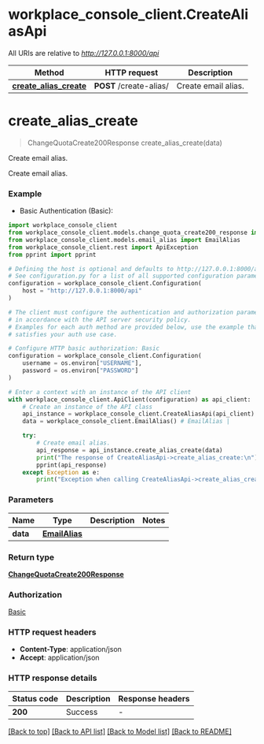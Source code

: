 # workplace_console_client.CreateAliasApi

All URIs are relative to *http://127.0.0.1:8000/api*

Method | HTTP request | Description
------------- | ------------- | -------------
[**create_alias_create**](CreateAliasApi.md#create_alias_create) | **POST** /create-alias/ | Create email alias.


# **create_alias_create**
> ChangeQuotaCreate200Response create_alias_create(data)

Create email alias.

Create email alias.

### Example

* Basic Authentication (Basic):

```python
import workplace_console_client
from workplace_console_client.models.change_quota_create200_response import ChangeQuotaCreate200Response
from workplace_console_client.models.email_alias import EmailAlias
from workplace_console_client.rest import ApiException
from pprint import pprint

# Defining the host is optional and defaults to http://127.0.0.1:8000/api
# See configuration.py for a list of all supported configuration parameters.
configuration = workplace_console_client.Configuration(
    host = "http://127.0.0.1:8000/api"
)

# The client must configure the authentication and authorization parameters
# in accordance with the API server security policy.
# Examples for each auth method are provided below, use the example that
# satisfies your auth use case.

# Configure HTTP basic authorization: Basic
configuration = workplace_console_client.Configuration(
    username = os.environ["USERNAME"],
    password = os.environ["PASSWORD"]
)

# Enter a context with an instance of the API client
with workplace_console_client.ApiClient(configuration) as api_client:
    # Create an instance of the API class
    api_instance = workplace_console_client.CreateAliasApi(api_client)
    data = workplace_console_client.EmailAlias() # EmailAlias | 

    try:
        # Create email alias.
        api_response = api_instance.create_alias_create(data)
        print("The response of CreateAliasApi->create_alias_create:\n")
        pprint(api_response)
    except Exception as e:
        print("Exception when calling CreateAliasApi->create_alias_create: %s\n" % e)
```



### Parameters


Name | Type | Description  | Notes
------------- | ------------- | ------------- | -------------
 **data** | [**EmailAlias**](EmailAlias.md)|  | 

### Return type

[**ChangeQuotaCreate200Response**](ChangeQuotaCreate200Response.md)

### Authorization

[Basic](../README.md#Basic)

### HTTP request headers

 - **Content-Type**: application/json
 - **Accept**: application/json

### HTTP response details

| Status code | Description | Response headers |
|-------------|-------------|------------------|
**200** | Success |  -  |

[[Back to top]](#) [[Back to API list]](../README.md#documentation-for-api-endpoints) [[Back to Model list]](../README.md#documentation-for-models) [[Back to README]](../README.md)

